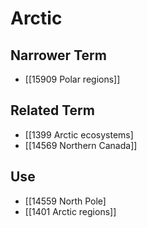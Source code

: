 # Arctic  

## Narrower Term

- [[15909 Polar regions]]  

## Related Term

- [[1399 Arctic ecosystems]
- [[14569 Northern Canada]]  

## Use

- [[14559 North Pole]
- [[1401 Arctic regions]]  

